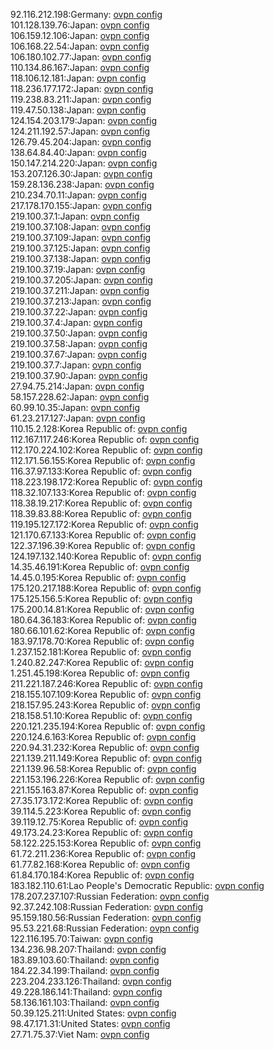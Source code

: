 92.116.212.198:Germany: [ovpn config](vpn/92_116_212_198.ovpn)  
101.128.139.76:Japan: [ovpn config](vpn/101_128_139_76.ovpn)  
106.159.12.106:Japan: [ovpn config](vpn/106_159_12_106.ovpn)  
106.168.22.54:Japan: [ovpn config](vpn/106_168_22_54.ovpn)  
106.180.102.77:Japan: [ovpn config](vpn/106_180_102_77.ovpn)  
110.134.86.167:Japan: [ovpn config](vpn/110_134_86_167.ovpn)  
118.106.12.181:Japan: [ovpn config](vpn/118_106_12_181.ovpn)  
118.236.177.172:Japan: [ovpn config](vpn/118_236_177_172.ovpn)  
119.238.83.211:Japan: [ovpn config](vpn/119_238_83_211.ovpn)  
119.47.50.138:Japan: [ovpn config](vpn/119_47_50_138.ovpn)  
124.154.203.179:Japan: [ovpn config](vpn/124_154_203_179.ovpn)  
124.211.192.57:Japan: [ovpn config](vpn/124_211_192_57.ovpn)  
126.79.45.204:Japan: [ovpn config](vpn/126_79_45_204.ovpn)  
138.64.84.40:Japan: [ovpn config](vpn/138_64_84_40.ovpn)  
150.147.214.220:Japan: [ovpn config](vpn/150_147_214_220.ovpn)  
153.207.126.30:Japan: [ovpn config](vpn/153_207_126_30.ovpn)  
159.28.136.238:Japan: [ovpn config](vpn/159_28_136_238.ovpn)  
210.234.70.11:Japan: [ovpn config](vpn/210_234_70_11.ovpn)  
217.178.170.155:Japan: [ovpn config](vpn/217_178_170_155.ovpn)  
219.100.37.1:Japan: [ovpn config](vpn/219_100_37_1.ovpn)  
219.100.37.108:Japan: [ovpn config](vpn/219_100_37_108.ovpn)  
219.100.37.109:Japan: [ovpn config](vpn/219_100_37_109.ovpn)  
219.100.37.125:Japan: [ovpn config](vpn/219_100_37_125.ovpn)  
219.100.37.138:Japan: [ovpn config](vpn/219_100_37_138.ovpn)  
219.100.37.19:Japan: [ovpn config](vpn/219_100_37_19.ovpn)  
219.100.37.205:Japan: [ovpn config](vpn/219_100_37_205.ovpn)  
219.100.37.211:Japan: [ovpn config](vpn/219_100_37_211.ovpn)  
219.100.37.213:Japan: [ovpn config](vpn/219_100_37_213.ovpn)  
219.100.37.22:Japan: [ovpn config](vpn/219_100_37_22.ovpn)  
219.100.37.4:Japan: [ovpn config](vpn/219_100_37_4.ovpn)  
219.100.37.50:Japan: [ovpn config](vpn/219_100_37_50.ovpn)  
219.100.37.58:Japan: [ovpn config](vpn/219_100_37_58.ovpn)  
219.100.37.67:Japan: [ovpn config](vpn/219_100_37_67.ovpn)  
219.100.37.7:Japan: [ovpn config](vpn/219_100_37_7.ovpn)  
219.100.37.90:Japan: [ovpn config](vpn/219_100_37_90.ovpn)  
27.94.75.214:Japan: [ovpn config](vpn/27_94_75_214.ovpn)  
58.157.228.62:Japan: [ovpn config](vpn/58_157_228_62.ovpn)  
60.99.10.35:Japan: [ovpn config](vpn/60_99_10_35.ovpn)  
61.23.217.127:Japan: [ovpn config](vpn/61_23_217_127.ovpn)  
110.15.2.128:Korea Republic of: [ovpn config](vpn/110_15_2_128.ovpn)  
112.167.117.246:Korea Republic of: [ovpn config](vpn/112_167_117_246.ovpn)  
112.170.224.102:Korea Republic of: [ovpn config](vpn/112_170_224_102.ovpn)  
112.171.56.155:Korea Republic of: [ovpn config](vpn/112_171_56_155.ovpn)  
116.37.97.133:Korea Republic of: [ovpn config](vpn/116_37_97_133.ovpn)  
118.223.198.172:Korea Republic of: [ovpn config](vpn/118_223_198_172.ovpn)  
118.32.107.133:Korea Republic of: [ovpn config](vpn/118_32_107_133.ovpn)  
118.38.19.217:Korea Republic of: [ovpn config](vpn/118_38_19_217.ovpn)  
118.39.83.88:Korea Republic of: [ovpn config](vpn/118_39_83_88.ovpn)  
119.195.127.172:Korea Republic of: [ovpn config](vpn/119_195_127_172.ovpn)  
121.170.67.133:Korea Republic of: [ovpn config](vpn/121_170_67_133.ovpn)  
122.37.196.39:Korea Republic of: [ovpn config](vpn/122_37_196_39.ovpn)  
124.197.132.140:Korea Republic of: [ovpn config](vpn/124_197_132_140.ovpn)  
14.35.46.191:Korea Republic of: [ovpn config](vpn/14_35_46_191.ovpn)  
14.45.0.195:Korea Republic of: [ovpn config](vpn/14_45_0_195.ovpn)  
175.120.217.188:Korea Republic of: [ovpn config](vpn/175_120_217_188.ovpn)  
175.125.156.5:Korea Republic of: [ovpn config](vpn/175_125_156_5.ovpn)  
175.200.14.81:Korea Republic of: [ovpn config](vpn/175_200_14_81.ovpn)  
180.64.36.183:Korea Republic of: [ovpn config](vpn/180_64_36_183.ovpn)  
180.66.101.62:Korea Republic of: [ovpn config](vpn/180_66_101_62.ovpn)  
183.97.178.70:Korea Republic of: [ovpn config](vpn/183_97_178_70.ovpn)  
1.237.152.181:Korea Republic of: [ovpn config](vpn/1_237_152_181.ovpn)  
1.240.82.247:Korea Republic of: [ovpn config](vpn/1_240_82_247.ovpn)  
1.251.45.198:Korea Republic of: [ovpn config](vpn/1_251_45_198.ovpn)  
211.221.187.246:Korea Republic of: [ovpn config](vpn/211_221_187_246.ovpn)  
218.155.107.109:Korea Republic of: [ovpn config](vpn/218_155_107_109.ovpn)  
218.157.95.243:Korea Republic of: [ovpn config](vpn/218_157_95_243.ovpn)  
218.158.51.10:Korea Republic of: [ovpn config](vpn/218_158_51_10.ovpn)  
220.121.235.194:Korea Republic of: [ovpn config](vpn/220_121_235_194.ovpn)  
220.124.6.163:Korea Republic of: [ovpn config](vpn/220_124_6_163.ovpn)  
220.94.31.232:Korea Republic of: [ovpn config](vpn/220_94_31_232.ovpn)  
221.139.211.149:Korea Republic of: [ovpn config](vpn/221_139_211_149.ovpn)  
221.139.96.58:Korea Republic of: [ovpn config](vpn/221_139_96_58.ovpn)  
221.153.196.226:Korea Republic of: [ovpn config](vpn/221_153_196_226.ovpn)  
221.155.163.87:Korea Republic of: [ovpn config](vpn/221_155_163_87.ovpn)  
27.35.173.172:Korea Republic of: [ovpn config](vpn/27_35_173_172.ovpn)  
39.114.5.223:Korea Republic of: [ovpn config](vpn/39_114_5_223.ovpn)  
39.119.12.75:Korea Republic of: [ovpn config](vpn/39_119_12_75.ovpn)  
49.173.24.23:Korea Republic of: [ovpn config](vpn/49_173_24_23.ovpn)  
58.122.225.153:Korea Republic of: [ovpn config](vpn/58_122_225_153.ovpn)  
61.72.211.236:Korea Republic of: [ovpn config](vpn/61_72_211_236.ovpn)  
61.77.82.168:Korea Republic of: [ovpn config](vpn/61_77_82_168.ovpn)  
61.84.170.184:Korea Republic of: [ovpn config](vpn/61_84_170_184.ovpn)  
183.182.110.61:Lao People's Democratic Republic: [ovpn config](vpn/183_182_110_61.ovpn)  
178.207.237.107:Russian Federation: [ovpn config](vpn/178_207_237_107.ovpn)  
92.37.242.108:Russian Federation: [ovpn config](vpn/92_37_242_108.ovpn)  
95.159.180.56:Russian Federation: [ovpn config](vpn/95_159_180_56.ovpn)  
95.53.221.68:Russian Federation: [ovpn config](vpn/95_53_221_68.ovpn)  
122.116.195.70:Taiwan: [ovpn config](vpn/122_116_195_70.ovpn)  
134.236.98.207:Thailand: [ovpn config](vpn/134_236_98_207.ovpn)  
183.89.103.60:Thailand: [ovpn config](vpn/183_89_103_60.ovpn)  
184.22.34.199:Thailand: [ovpn config](vpn/184_22_34_199.ovpn)  
223.204.233.126:Thailand: [ovpn config](vpn/223_204_233_126.ovpn)  
49.228.186.141:Thailand: [ovpn config](vpn/49_228_186_141.ovpn)  
58.136.161.103:Thailand: [ovpn config](vpn/58_136_161_103.ovpn)  
50.39.125.211:United States: [ovpn config](vpn/50_39_125_211.ovpn)  
98.47.171.31:United States: [ovpn config](vpn/98_47_171_31.ovpn)  
27.71.75.37:Viet Nam: [ovpn config](vpn/27_71_75_37.ovpn)  
